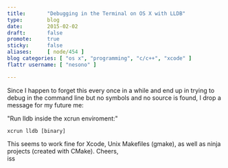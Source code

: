 ```yaml
---
title:       "Debugging in the Terminal on OS X with LLDB"
type:        blog
date:        2015-02-02
draft:       false
promote:     true
sticky:      false
aliases:     [ node/454 ]
blog categories: [ "os x", "programming", "c/c++", "xcode" ]
flattr username: [ "nesono" ]

---
```


<!--more-->
Since I happen to forget this every once in a while and end up in trying to debug in the command line but no symbols and no source is found, I drop a message for my future me:
<!--break-->
"Run lldb inside the xcrun enviroment:"

<pre><code class="bash">xcrun lldb [binary]</code></pre>

This seems to work fine for Xcode, Unix Makefiles (gmake), as well as ninja projects (created with CMake). Cheers,  
iss
